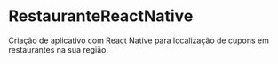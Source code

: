 # RestauranteReactNative
Criação de aplicativo com React Native para localização de cupons em restaurantes na sua região.

